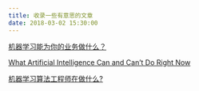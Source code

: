 ```yaml
---
title: 收录一些有意思的文章
date: 2018-03-02 15:30:00
---
```


[机器学习能为你的业务做什么？](https://www.jianshu.com/p/4c6ac7a73a7e)

[What Artificial Intelligence Can and Can’t Do Right Now](https://hbr.org/2016/11/what-artificial-intelligence-can-and-cant-do-right-now)

[机器学习算法工程师在做什么?](http://blog.csdn.net/shixiangyun2/article/details/51543593)

